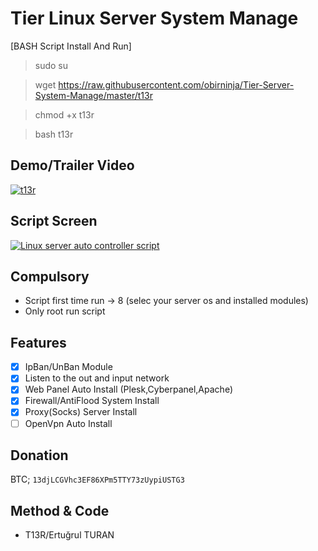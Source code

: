 # Tier Linux Server System Manage
[BASH Script Install And Run]

> sudo su

> wget https://raw.githubusercontent.com/obirninja/Tier-Server-System-Manage/master/t13r

> chmod +x t13r

> bash t13r

Demo/Trailer Video
---
[![t13r](https://1.bp.blogspot.com/-f_cC7-zXtPY/XoquA1u0HcI/AAAAAAAABCE/TQZYsYIVIUcvowgsywdhCZuRBxK_ypKjgCK4BGAsYHg/video-media-player-design_114579-839.jpg)](http://www.youtube.com/watch?v=)

Script Screen
---
[![Linux server auto controller script](https://imgur.com/download/mJzQMQs)](https://imgur.com/download/mJzQMQs)

Compulsory
---
* Script first time run -> 8 (selec your server os and installed modules)
* Only root run script

Features
---
- [x] IpBan/UnBan Module
- [x] Listen to the out and input network
- [x] Web Panel Auto Install (Plesk,Cyberpanel,Apache)
- [x] Firewall/AntiFlood System Install
- [x] Proxy(Socks) Server Install
- [ ] OpenVpn Auto Install
 
Donation
---
BTC; `13djLCGVhc3EF86XPm5TTY73zUypiUSTG3`

Method & Code
---
* T13R/Ertuğrul TURAN
